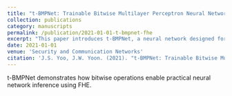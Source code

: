 ```yaml
---
title: "t-BMPNet: Trainable Bitwise Multilayer Perceptron Neural Network over Fully Homomorphic Encryption Scheme"
collection: publications
category: manuscripts
permalink: /publication/2021-01-01-t-bmpnet-fhe
excerpt: "This paper introduces t-BMPNet, a neural network designed for efficient evaluation in the encrypted domain."
date: 2021-01-01
venue: 'Security and Communication Networks'
citation: 'J.S. Yoo, J.W. Yoon. (2021). "t-BMPNet: Trainable Bitwise Multilayer Perceptron Neural Network over Fully Homomorphic Encryption Scheme." <i>Security and Communication Networks</i>.'
---
```


t-BMPNet demonstrates how bitwise operations enable practical neural network inference using FHE.
